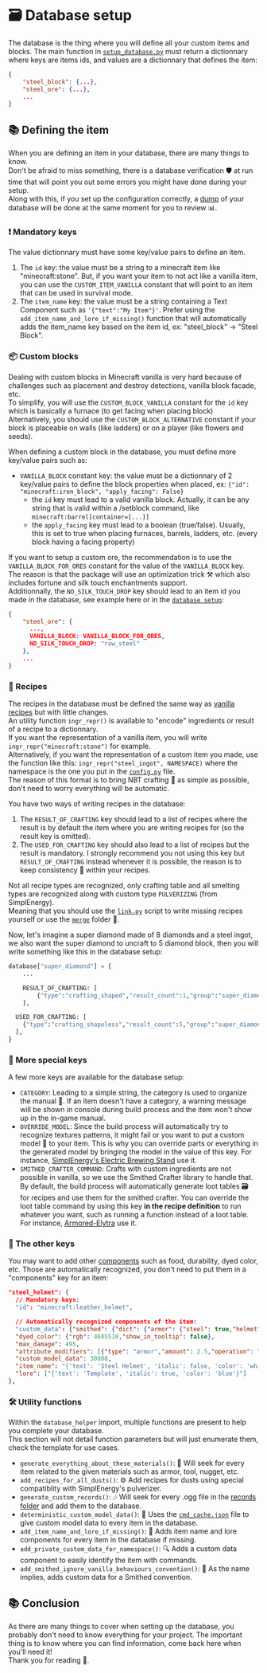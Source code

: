 
# 🗃️ Database setup
The database is the thing where you will define all your custom items and blocks. The main function in [`setup_database.py`](../user/setup_database.py) must return a dictionnary where keys are items ids, and values are a dictionnary that defines the item:
```json
{
    "steel_block": {...},
    "steel_ore": {...},
    ...
}
```

## 📚 Defining the item
When you are defining an item in your database, there are many things to know.<br>
Don't be afraid to miss something, there is a database verification 🛡️ at run time that will point you out some errors you might have done during your setup.<br>
Along with this, if you set up the configuration correctly, a [dump](../database_debug.json) of your database will be done at the same moment for you to review 📊.<br>


### ❗️ Mandatory keys
The value dictionnary must have some key/value pairs to define an item.
1. The `id` key: the value must be a string to a minecraft item like "minecraft:stone". But, if you want your item to not act like a vanilla item, you can use the `CUSTOM_ITEM_VANILLA` constant that will point to an item that can be used in survival mode.
2. The `item_name` key: the value must be a string containing a Text Component such as `'{"text":"My Item"}'`. Prefer using the `add_item_name_and_lore_if_missing()` function that will automatically adds the item_name key based on the item id, ex: "steel_block" -> "Steel Block".


### 📦 Custom blocks
Dealing with custom blocks in Minecraft vanilla is very hard because of challenges such as placement and destroy detections, vanilla block facade, etc.<br>
To simplify, you will use the `CUSTOM_BLOCK_VANILLA` constant for the `id` key which is basically a furnace (to get facing when placing block)<br>
Alternatively, you should use the `CUSTOM_BLOCK_ALTERNATIVE` constant if your block is placeable on walls (like ladders) or on a player (like flowers and seeds).

When defining a custom block in the database, you must define more key/value pairs such as:
- `VANILLA_BLOCK` constant key: the value must be a dictionnary of 2 key/value pairs to define the block properties when placed, ex: `{"id": "minecraft:iron_block", "apply_facing": False}`
  - the `id` key must lead to a valid vanilla block. Actually, it can be any string that is valid within a /setblock command, like `minecraft:barrel[container=[...]]`
  - the `apply_facing` key must lead to a boolean (true/false). Usually, this is set to true when placing furnaces, barrels, ladders, etc. (every block having a facing property)

If you want to setup a custom ore, the recommendation is to use the `VANILLA_BLOCK_FOR_ORES` constant for the value of the `VANILLA_BLOCK` key.<br>
The reason is that the package will use an optimization trick ⚒️ which also includes fortune and silk touch enchantments support.<br>
Additionnally, the `NO_SILK_TOUCH_DROP` key should lead to an item id you made in the database, see example here or in the [`database setup`](../user/setup_database.py):<br>
```json
{
    "steel_ore": {
      ...,
      VANILLA_BLOCK: VANILLA_BLOCK_FOR_ORES,
      NO_SILK_TOUCH_DROP: "raw_steel"
    },
    ...
}
```


### 🍳 Recipes
The recipes in the database must be defined the same way as [vanilla recipes](https://misode.github.io/recipe/) but with little changes.<br>
An utility function `ingr_repr()` is available to "encode" ingredients or result of a recipe to a dictionnary.<br>
If you want the representation of a vanilla item, you will write `ingr_repr("minecraft:stone")` for example.<br>
Alternatively, if you want the representation of a custom item you made, use the function like this: `ingr_repr("steel_ingot", NAMESPACE)` where the namespace is the one you put in the [`config.py`](../config.py) file.<br>
The reason of this format is to bring NBT crafting 🧪 as simple as possible, don't need to worry everything will be automatic.

You have two ways of writing recipes in the database:
1. The `RESULT_OF_CRAFTING` key should lead to a list of recipes where the result is by default the item where you are writing recipes for (so the result key is omitted).
2. The `USED_FOR_CRAFTING` key should also lead to a list of recipes but the result is mandatory. I strongly recommend you not using this key but `RESULT_OF_CRAFTING` instead whenever it is possible, the reason is to keep consistency 🔁 within your recipes.

Not all recipe types are recognized, only crafting table and all smelting types are recognized along with custom type `PULVERIZING` (from SimplEnergy).<br>
Meaning that you should use the [`link.py`](../user/link.py) script to write missing recipes yourself or use the [`merge`](../merge/) folder 🔗.

Now, let's imagine a super diamond made of 8 diamonds and a steel ingot, we also want the super diamond to uncraft to 5 diamond block, then you will write something like this in the database setup:
```py
database["super_diamond"] = {
	...

	RESULT_OF_CRAFTING: [
		{"type":"crafting_shaped","result_count":1,"group":"super_diamond","category":"misc","shape":["XXX","XIX","XXX"],"ingredients": {"X": ingr_repr("minecraft:diamond"), "I":ingr_repr("steel_ingot", NAMESPACE)}},
	],

  USED_FOR_CRAFTING: [
    {"type":"crafting_shapeless","result_count":5,"group":"super_diamond","category":"misc","ingredients":[ingr_repr("super_diamond", NAMESPACE)], "result":ingr_repr("minecraft:diamond_block")},
  ],
}
```

### 💫 More special keys
A few more keys are available for the database setup:
- `CATEGORY`: Leading to a simple string, the category is used to organize the manual 📖. If an item doesn't have a category, a warning message will be shown in console during build process and the item won't show up in the in-game manual.
- `OVERRIDE_MODEL`: Since the build process will automatically try to recognize textures patterns, it might fail or you want to put a custom model 🧰 to your item. This is why you can override parts or everything in the generated model by bringing the model in the value of this key. For instance, [SimplEnergy's Electric Brewing Stand](https://github.com/Stoupy51/SimplEnergy/blob/main/user/database/additions.py) use it.
- `SMITHED_CRAFTER_COMMAND`: Crafts with custom ingredients are not possible in vanilla, so we use the Smithed Crafter library to handle that. By default, the build process will automatically generate loot tables 🗃️ for recipes and use them for the smithed crafter. You can override the loot table command by using this key **__in the recipe definition__** to run whatever you want, such as running a function instead of a loot table. For instance, [Armored-Elytra](https://github.com/e-psi-lon/Armored-Elytra/blob/main/user/setup_database.py#L22) use it.


### 🔑 The other keys
You may want to add other [components](https://minecraft.wiki/w/Data_component_format) such as food, durability, dyed color, etc.
Those are automatically recognized, you don't need to put them in a "components" key for an item:
```json
"steel_helmet": {
  // Mandatory keys:
  "id": "minecraft:leather_helmet",

  // Automatically recognized components of the item:
  "custom_data": {"smithed": {"dict": {"armor": {"steel": true,"helmet": true}},"ignore": {"functionality": true,"crafting": true}},"your_namespace": {"steel_helmet": true}},
  "dyed_color": {"rgb": 4605510,"show_in_tooltip": false},
  "max_damage": 495,
  "attribute_modifiers": [{"type": "armor","amount": 2.5,"operation": "add_value","slot": "head","id": "your_namespace:armor.head"}],
  "custom_model_data": 30008,
  "item_name": "{'text': 'Steel Helmet', 'italic': false, 'color': 'white'}",
  "lore": ["{'text': 'Template', 'italic': true, 'color': 'blue'}"]
},
```


### 🛠️ Utility functions
Within the `database_helper` import, multiple functions are present to help you complete your database.<br>
This section will not detail function parameters but will just enumerate them, check the template for use cases.
- `generate_everything_about_these_materials()`: 🧪 Will seek for every item related to the given materials such as armor, tool, nugget, etc.
- `add_recipes_for_all_dusts()`: ⚙️ Add recipes for dusts using special compatiblity with SimplEnergy's pulverizer.
- `generate_custom_records()`: 🎶 Will seek for every .ogg file in the [records folder](../assets/records/) and add them to the database.
- `deterministic_custom_model_data()`: 📜 Uses the [`cmd_cache.json`](../cmd_cache.json) file to give custom model data to every item in the database.
- `add_item_name_and_lore_if_missing()`: 🧻 Adds item name and lore components for every item in the database if missing.
- `add_private_custom_data_for_namespace()`: 🔍 Adds a custom data component to easily identify the item with commands.
- `add_smithed_ignore_vanilla_behaviours_convention()`: 🚫 As the name implies, adds custom data for a Smithed convention.


## 📚 Conclusion
As there are many things to cover when setting up the database, you probably don't need to know everything for your project. The important thing is to know where you can find information, come back here when you'll need it!<br>
Thank you for reading 🙌.

